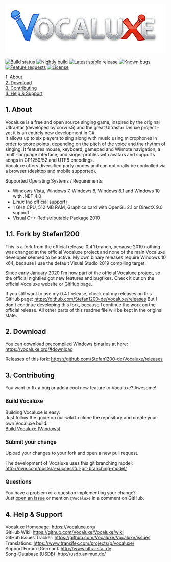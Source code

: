 ![Vocaluxe Logo](https://raw.githubusercontent.com/Vocaluxe/Vocaluxe/develop/Output/Graphics/Logo.png)  

[![Build status](https://ci.appveyor.com/api/projects/status/y9ylgebv14i7usxx/branch/develop?svg=true)](https://ci.appveyor.com/project/VocaluxeBuildBot/vocaluxe/branch/develop)
[![Nightly build](https://img.shields.io/badge/nightly%20build-latest-blue.svg)](https://vocaluxe.org/#download)
[![Latest stable release](https://img.shields.io/github/release/vocaluxe/Vocaluxe.svg?label=stable%20release)](https://vocaluxe.org/#download)
[![Known bugs](https://img.shields.io/github/issues-raw/vocaluxe/vocaluxe/bug.svg?label=known%20bugs)](https://github.com/Vocaluxe/Vocaluxe/labels/bug)
[![Feature requests](https://img.shields.io/github/issues-raw/vocaluxe/vocaluxe/feature%20request.svg?label=feature%20requests&colorB=007ec6)](https://github.com/Vocaluxe/Vocaluxe/labels/feature%20request)
[![License](https://img.shields.io/badge/licence-GPLv3-blue.svg)](https://github.com/Vocaluxe/Vocaluxe/blob/develop/LICENSE.txt)  

[1. About](#1-about)                     
[2. Download](#2-download)                     
[3. Contributing](#3-contributing)        
[4. Help & Support](#4-help--support)

## 1. About
Vocaluxe is a free and open source singing game, inspired by the original UltraStar (developed by corvus5) and the great Ultrastar Deluxe project - yet it is an entirely new development in C#.   
It allows up to six players to sing along with music using microphones in order to score points, depending on the pitch of the voice and the rhythm of singing.
It features mouse, keyboard, gamepad and Wiimote navigation, a multi-language interface, and singer profiles with avatars and supports songs in CP1250/52 and UTF8 encodings.   
Vocaluxe offers diversified party modes and can optionally be controlled via a browser (desktop and mobile supported).

Supported Operating Systems / Requirements:
- Windows Vista, Windows 7, Windows 8, Windows 8.1 and Windows 10 with .NET 4.0
- *Linux* (no official support)
- 1 GHz CPU, 512 MB RAM, Graphics card with OpenGL 2.1 or DirectX 9.0 support
- Visual C++ Redistributable Package 2010

## 1.1. Fork by Stefan1200
This is a fork from the official release-0.4.1 branch, because 2019 nothing was changed at the official Vocaluxe project and none of the main Vocaluxe developer seemed to be active. My own binary releases require Windows 10 x64, because I use the default Visual Studio 2019 compiling target.

Since early January 2020 I'm now part of the official Vocaluxe project, so the official nightlies got new features and bugfixes. Check it out on the official Vocaluxe website or GitHub page.

If you still want to use my 0.4.1 release, check out my releases on this GitHub page: https://github.com/Stefan1200-de/Vocaluxe/releases
But I don't continue developing this fork, because I continue the work on the official release.
All other parts of this readme file will be kept in the original state.

## 2. Download                
You can download precompiled Windows binaries at here:
https://vocaluxe.org/#download

Releases of this fork: https://github.com/Stefan1200-de/Vocaluxe/releases

## 3. Contributing
You want to fix a bug or add a cool new feature to Vocaluxe? Awesome!

### Build Vocaluxe
Building Vocaluxe is easy:   
Just follow the guide on our wiki to clone the repository and create your own Vocaluxe build:   
[Build Vocaluxe (Windows)](https://github.com/Vocaluxe/Vocaluxe/wiki/HowTo:-Build-Vocaluxe-(Windows))

### Submit your change
Upload your changes to your fork and open a new pull request.

The development of Vocaluxe uses this git branching model:   
http://nvie.com/posts/a-successful-git-branching-model/

### Questions
You have a problem or a question implementing your change?   
Just [open an issue](https://github.com/Vocaluxe/Vocaluxe/issues/new) or mention `@Vocaluxe` in a comment on GitHub.

## 4. Help & Support
Vocaluxe Homepage: https://vocaluxe.org/  
GitHub Wiki:			https://github.com/Vocaluxe/Vocaluxe/wiki   
GitHub Issues Tracker:	https://github.com/Vocaluxe/Vocaluxe/issues   
Translations:			https://www.transifex.com/projects/p/vocaluxe/   
Support Forum (German):	http://www.ultra-star.de   
Song-Database (USDB):	http://usdb.animux.de/
